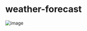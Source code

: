 # weather-forecast
![image](https://raw.githubusercontent.com/bestCindy/weather-forecast/master/imgs-folder/weather.png)
